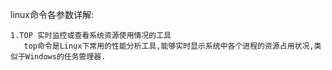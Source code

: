 


linux命令各参数详解:

    1.TOP 实时监控或查看系统资源使用情况的工具
       top命令是Linux下常用的性能分析工具,能够实时显示系统中各个进程的资源占用状况,类似于Windows的任务管理器.
